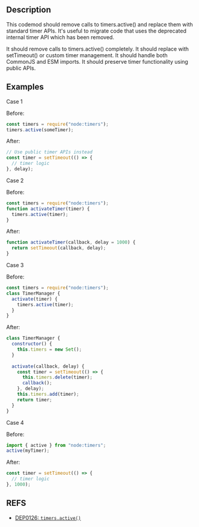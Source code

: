 ## Description

This codemod should remove calls to timers.active() and replace them with standard timer APIs. It's useful to migrate code that uses the deprecated internal timer API which has been removed.

It should remove calls to timers.active() completely. It should replace with setTimeout() or custom timer management. It should handle both CommonJS and ESM imports. It should preserve timer functionality using public APIs.

## Examples

Case 1

Before:

```js
const timers = require("node:timers");
timers.active(someTimer);
```

After:

```js
// Use public timer APIs instead
const timer = setTimeout(() => {
  // timer logic
}, delay);
```

Case 2

Before:

```js
const timers = require("node:timers");
function activateTimer(timer) {
  timers.active(timer);
}
```

After:

```js
function activateTimer(callback, delay = 1000) {
  return setTimeout(callback, delay);
}
```

Case 3

Before:

```js
const timers = require("node:timers");
class TimerManager {
  activate(timer) {
    timers.active(timer);
  }
}
```

After:

```js
class TimerManager {
  constructor() {
    this.timers = new Set();
  }
  
  activate(callback, delay) {
    const timer = setTimeout(() => {
      this.timers.delete(timer);
      callback();
    }, delay);
    this.timers.add(timer);
    return timer;
  }
}
```

Case 4

Before:

```js
import { active } from "node:timers";
active(myTimer);
```

After:

```js
const timer = setTimeout(() => {
  // timer logic
}, 1000);
```

## REFS

- [DEP0126: `timers.active()`](https://nodejs.org/api/deprecations.html#DEP0126)